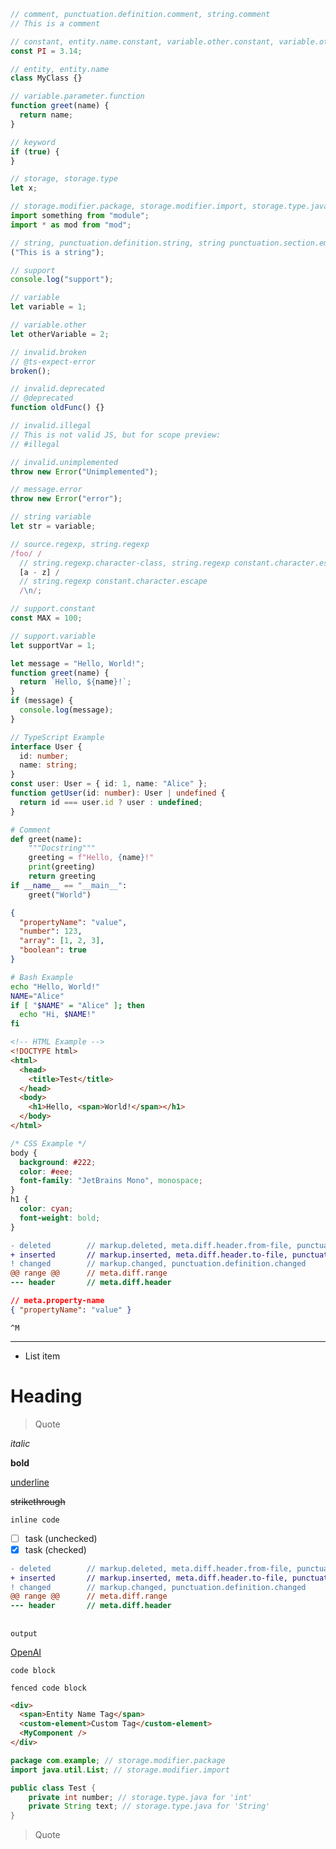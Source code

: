 <!-- comment, punctuation.definition.comment, string.comment, constant, entity.name.constant, variable.other.constant, variable.other.enummember, variable.language, entity, entity.name, variable.parameter.function, keyword, storage, storage.type, storage.modifier.package, storage.modifier.import, storage.type.java, string, punctuation.definition.string, string punctuation.section.embedded source, support, variable, variable.other, invalid.broken, invalid.deprecated, invalid.illegal, invalid.unimplemented, message.error, string variable, source.regexp, string.regexp, string.regexp.character-class, string.regexp constant.character.escape, string.regexp source.ruby.embedded, string.regexp string.regexp.arbitrary-repitition, support.constant, support.variable, meta.module-reference -->

<!-- JavaScript (js) -->

```js
// comment, punctuation.definition.comment, string.comment
// This is a comment

// constant, entity.name.constant, variable.other.constant, variable.other.enummember, variable.language
const PI = 3.14;

// entity, entity.name
class MyClass {}

// variable.parameter.function
function greet(name) {
  return name;
}

// keyword
if (true) {
}

// storage, storage.type
let x;

// storage.modifier.package, storage.modifier.import, storage.type.java
import something from "module";
import * as mod from "mod";

// string, punctuation.definition.string, string punctuation.section.embedded source
("This is a string");

// support
console.log("support");

// variable
let variable = 1;

// variable.other
let otherVariable = 2;

// invalid.broken
// @ts-expect-error
broken();

// invalid.deprecated
// @deprecated
function oldFunc() {}

// invalid.illegal
// This is not valid JS, but for scope preview:
// #illegal

// invalid.unimplemented
throw new Error("Unimplemented");

// message.error
throw new Error("error");

// string variable
let str = variable;

// source.regexp, string.regexp
/foo/ /
  // string.regexp.character-class, string.regexp constant.character.escape, string.regexp source.ruby.embedded, string.regexp string.regexp.arbitrary-repitition
  [a - z] /
  // string.regexp constant.character.escape
  /\n/;

// support.constant
const MAX = 100;

// support.variable
let supportVar = 1;

let message = "Hello, World!";
function greet(name) {
  return `Hello, ${name}!`;
}
if (message) {
  console.log(message);
}
```

<!-- TypeScript (ts) -->

```ts
// TypeScript Example
interface User {
  id: number;
  name: string;
}
const user: User = { id: 1, name: "Alice" };
function getUser(id: number): User | undefined {
  return id === user.id ? user : undefined;
}
```

<!-- Python (python) -->

```python
# Comment
def greet(name):
    """Docstring"""
    greeting = f"Hello, {name}!"
    print(greeting)
    return greeting
if __name__ == "__main__":
    greet("World")
```

<!-- JSON (json) -->

```json
{
  "propertyName": "value",
  "number": 123,
  "array": [1, 2, 3],
  "boolean": true
}
```

<!-- Bash (bash, sh) -->

```bash
# Bash Example
echo "Hello, World!"
NAME="Alice"
if [ "$NAME" = "Alice" ]; then
  echo "Hi, $NAME!"
fi
```

<!-- HTML (html) -->

```html
<!-- HTML Example -->
<!DOCTYPE html>
<html>
  <head>
    <title>Test</title>
  </head>
  <body>
    <h1>Hello, <span>World!</span></h1>
  </body>
</html>
```

<!-- CSS (css) -->

```css
/* CSS Example */
body {
  background: #222;
  color: #eee;
  font-family: "JetBrains Mono", monospace;
}
h1 {
  color: cyan;
  font-weight: bold;
}
```

<!-- Diff (diff) -->

```diff
- deleted        // markup.deleted, meta.diff.header.from-file, punctuation.definition.deleted
+ inserted       // markup.inserted, meta.diff.header.to-file, punctuation.definition.inserted
! changed        // markup.changed, punctuation.definition.changed
@@ range @@      // meta.diff.range
--- header       // meta.diff.header
```

<!-- meta.property-name -->

```json
// meta.property-name
{ "propertyName": "value" }
```

<!-- carriage-return -->

```
^M
```

<!-- meta.separator -->

---

<!-- punctuation.definition.list.begin.markdown -->

- List item

<!-- markup.heading, markup.heading entity.name -->

# Heading

<!-- markup.quote -->

> Quote

<!-- markup.italic -->

_italic_

<!-- markup.bold -->

**bold**

<!-- markup.underline -->

<u>underline</u>

<!-- markup.strikethrough -->

~~strikethrough~~

<!-- markup.inline.raw -->

`inline code`

<!-- markup.ignored, markup.untracked -->

- [ ] task (unchecked)
- [x] task (checked)

<!-- markup.deleted, meta.diff.header.from-file, punctuation.definition.deleted, markup.inserted, meta.diff.header.to-file, punctuation.definition.inserted, markup.changed, punctuation.definition.changed, meta.diff.range, meta.diff.header -->

```diff
- deleted        // markup.deleted, meta.diff.header.from-file, punctuation.definition.deleted
+ inserted       // markup.inserted, meta.diff.header.to-file, punctuation.definition.inserted
! changed        // markup.changed, punctuation.definition.changed
@@ range @@      // meta.diff.range
--- header       // meta.diff.header
```

## <!-- meta.separator -->

<!-- meta.output -->

```
output
```

<!-- constant.other.reference.link, string.other.link -->

[OpenAI](https://openai.com)

<!-- markup.fenced_code.block.markdown, markup.raw.block.markdown -->

```
code block
```

<!-- punctuation.definition.fenced.markdown -->

```
fenced code block
```

<!-- entity.name.tag -->

```html
<div>
  <span>Entity Name Tag</span>
  <custom-element>Custom Tag</custom-element>
  <MyComponent />
</div>
```

<!-- storage.modifier.package, storage.modifier.import, storage.type.java -->

```java
package com.example; // storage.modifier.package
import java.util.List; // storage.modifier.import

public class Test {
    private int number; // storage.type.java for 'int'
    private String text; // storage.type.java for 'String'
}
```

> Quote
